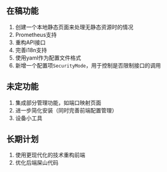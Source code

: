 ## 在稿功能

1. 创建一个本地静态页面来处理无静态资源时的情况
2. Prometheus支持
3. 重构API接口
4. 完善i18n支持
5. 使用yaml作为配置文件格式
6. 新增一个配置项`SecurityMode`，用于控制是否限制接口的调用



## 未定功能

1. 集成部分管理功能，如端口映射页面
2. 进一步简化安装（同时完善前端配置管理）
3. 设备小工具



## 长期计划

1. 使用更现代化的技术重构前端
2. 优化后端屎山代码